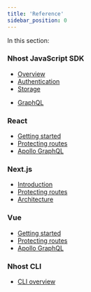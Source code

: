 ```yaml
---
title: 'Reference'
sidebar_position: 0
---
```


In this section:

### Nhost JavaScript SDK

- [Overview](/reference/javascript)
- [Authentication](/reference/javascript/auth)
- [Storage](/reference/javascript/storage)
<!-- - [Functions](/reference/javascript/nhost-js/functions) -->
- [GraphQL](/reference/javascript/graphql)

### React

- [Getting started](/reference/react)
- [Protecting routes](/reference/react/protecting-routes)
- [Apollo GraphQL](/reference/react/apollo)

### Next.js

- [Introduction](/reference/nextjs)
- [Protecting routes](/reference/nextjs/protecting-routes)
- [Architecture](/reference/nextjs/architecture)

### Vue

- [Getting started](/reference/vue)
- [Protecting routes](/reference/vue/protecting-routes)
- [Apollo GraphQL](/reference/vue/apollo)

### Nhost CLI

- [CLI overview](/reference/cli)
